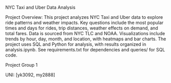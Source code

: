 NYC Taxi and Uber Data Analysis

Project Overview: This project analyzes NYC Taxi and Uber data to explore ride patterns and weather impacts. Key questions include the most popular times and days for rides, trip distances, weather effects on demand, and total fares. Data is sourced from NYC TLC and NOAA. Visualizations include trends by hour, day, month, and location, with heatmaps and bar charts. The project uses SQL and Python for analysis, with results organized in analysis.ipynb. See requirements.txt for dependencies and queries/ for SQL code.

Project Group 1

UNI: [yk3092, my2888]

